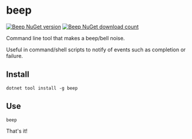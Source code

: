 # beep

[![Beep NuGet version](https://img.shields.io/nuget/v/Beep)](https://www.nuget.org/packages/Beep/)
[![Beep NuGet download count](https://img.shields.io/nuget/dt/Beep)](https://www.nuget.org/packages/Beep/)

Command line tool that makes a beep/bell noise.

Useful in command/shell scripts to notify of events such as completion or failure.

## Install

```
dotnet tool install -g beep
```

## Use

```
beep
```

That's it!
